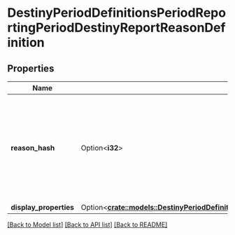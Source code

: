 # DestinyPeriodDefinitionsPeriodReportingPeriodDestinyReportReasonDefinition

## Properties

Name | Type | Description | Notes
------------ | ------------- | ------------- | -------------
**reason_hash** | Option<**i32**> | The identifier for the reason: they are only guaranteed unique under the Category in which they are found. | [optional]
**display_properties** | Option<[**crate::models::DestinyPeriodDefinitionsPeriodCommonPeriodDestinyDisplayPropertiesDefinition**](Destiny.Definitions.Common.DestinyDisplayPropertiesDefinition.md)> |  | [optional]

[[Back to Model list]](../README.md#documentation-for-models) [[Back to API list]](../README.md#documentation-for-api-endpoints) [[Back to README]](../README.md)


